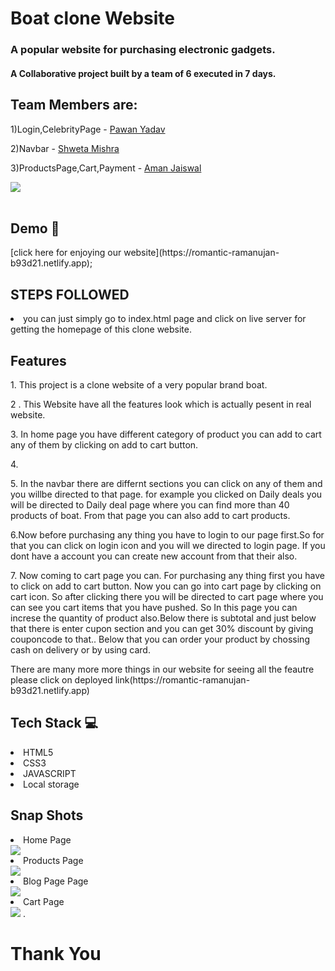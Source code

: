 # Boat clone Website
<h3>A popular website for purchasing electronic gadgets.</h3>
<h4>A Collaborative project built by a team of 6 executed in 7 days.</h4>
<h2>Team Members are:</h2>

 1)Login,CelebrityPage - <a href='https://github.com/starydv7'>Pawan Yadav </a>
 
 2)Navbar - <a href='https://github.com/ShwetaMishra0101/'>Shweta Mishra </a>
 
 3)ProductsPage,Cart,Payment - <a href='https://github.com/Amanjaiswal0612/'>Aman Jaiswal </a>
 
<div><img src="https://user-images.githubusercontent.com/98823458/171947473-d796950b-8cab-4e34-8293-2223d0f46397.png"/></div>
<br/>
<h2>Demo 🎥</h2>
[click here for enjoying our website](https://romantic-ramanujan-b93d21.netlify.app);

<h2>STEPS FOLLOWED</h2>
<li>you can just simply go to index.html page and click on live server for getting the homepage of this clone website.</li>

<h2>Features</h2>
<p>1. This project is a clone website  of a very popular brand boat.</p>
<p>2 . This Website have all the features look which is actually pesent in real website.</p>
<p>3. In home page you have different category of product you can add to cart any of them by clicking on add to cart button.</p>
<p>4. </p>
<p>5. In the navbar there are differnt sections you can click on any of them and you willbe directed to that page. for example you clicked on Daily deals you will be directed to Daily deal page where you can find more than 40 products of boat. From that page you can also add to cart products.</p>
<p>6.Now before purchasing any thing you have to login to our page first.So for that you can click on login icon and you will we directed to login page. If you dont have a account you can create new account from that their also. </p>
<p>7. Now coming to cart page you can. For purchasing any thing first you have to click on add to cart button. Now you can go into cart page by clicking on cart icon. So after clicking there you will be directed to cart page where you can see you cart items that you have pushed. So In this page you can increse the quantity of product also.Below there is subtotal and just below that there is enter cupon section and you can get 30% discount by giving couponcode to that.. Below that you can order your product by chossing cash on delivery or by using card.</p>
<p>There are many more more things in our website for seeing all the feautre please click on deployed link(https://romantic-ramanujan-b93d21.netlify.app)</p>

<h2>Tech Stack 💻</h2>
<li>HTML5</li>
<li>CSS3</li>
<li>JAVASCRIPT</li>
<li>Local storage</li>

<h2>Snap Shots</h2>

<li>Home Page</li>
<img src="https://user-images.githubusercontent.com/98823458/171945997-d77b9aaa-7a75-477b-8c9c-8df6f5baf91e.png"/>
 <li>Products Page</li>
<img src="https://user-images.githubusercontent.com/98823458/171946169-f4ea9dda-6758-4cd5-86ba-65101cc0e21f.png"/>
<li>Blog Page Page</li>
<img src="https://user-images.githubusercontent.com/98823458/171945882-c2976d40-8c6b-4b66-90ab-a18cabe1aaea.png"/>
<li>Cart Page</li>
<img src="https://user-images.githubusercontent.com/98823458/171946299-b93a6b11-271c-49c3-ab5d-b753f764fddb.png"/>
.
<br/>
<h1>Thank You</h1>
